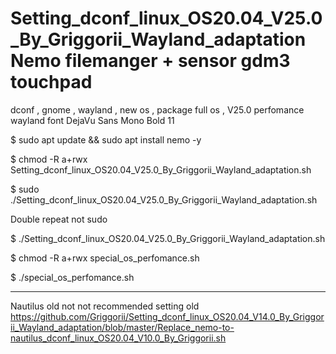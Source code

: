 # Setting_dconf_linux_OS20.04_V25.0_By_Griggorii_Wayland_adaptation Nemo filemanger + sensor gdm3 touchpad
dconf , gnome , wayland , new os , package full os , V25.0 perfomance wayland font DejaVu Sans Mono Bold 11

$ sudo apt update && sudo apt install nemo -y

$ chmod -R a+rwx Setting_dconf_linux_OS20.04_V25.0_By_Griggorii_Wayland_adaptation.sh

$ sudo ./Setting_dconf_linux_OS20.04_V25.0_By_Griggorii_Wayland_adaptation.sh

Double repeat not sudo

$ ./Setting_dconf_linux_OS20.04_V25.0_By_Griggorii_Wayland_adaptation.sh

$ chmod -R a+rwx special_os_perfomance.sh

$ ./special_os_perfomance.sh

_______________________________________________________________________________________________________________________________________

Nautilus old not not recommended setting old  https://github.com/Griggorii/Setting_dconf_linux_OS20.04_V14.0_By_Griggorii_Wayland_adaptation/blob/master/Replace_nemo-to-nautilus_dconf_linux_OS20.04_V10.0_By_Griggorii.sh
